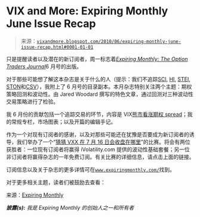 <!--yml

category: 未分类

date: 2024-05-18 17:07:30

-->

# VIX and More: Expiring Monthly June Issue Recap

> 来源：[`vixandmore.blogspot.com/2010/06/expiring-monthly-june-issue-recap.html#0001-01-01`](http://vixandmore.blogspot.com/2010/06/expiring-monthly-june-issue-recap.html#0001-01-01)

只是提醒读者以及潜在的新订阅者，周一标志着[*Expiring Monthly: The Option Traders Journal*](http://www.expiringmonthly.com/)6 月号的出版。

对于那些可能想了解这本杂志是关于什么的人（提示：我们不追踪[SCI](http://vixandmore.blogspot.com/search/label/SCI), [HI](http://vixandmore.blogspot.com/search/label/HI), [STEI](http://vixandmore.blogspot.com/search/label/STEI), [STON](http://vixandmore.blogspot.com/search/label/STON)和[CSV](http://vixandmore.blogspot.com/search/label/CSV)），我附上了 6 月号的目录副本。本月杂志特别关注两个主题：期权策略回测和波动性。由 Jared Woodard 撰写的特色文章，通过回测对三种波动性交易策略进行了检验。

我 6 月份的贡献包括一个追踪交易的环节，内容是 VIX[熊市看涨期权 spread](http://vixandmore.blogspot.com/search/label/bear%20call%20spread)；我的常规专栏，市场图表；以及开篇的编辑手记。

作为一个对现有订阅者的感谢，以及对那些可能还在犹豫是否要成为新订阅者的诱导，我们举办了一个“[猜猜 VXX 在 7 月 16 日会收盘在哪里](http://www.expiringmonthly.com/uncategorized/monthly-contest-june-2010-guess-vxx-closing-price/)”的比赛。将会有两位获胜者：一位现有订阅者将赢得 iVolatility.com 提供的波动性基础套餐；另一位非订阅者将赢得杂志的一年免费订阅。有关比赛的详细信息，请点击上面的链接。

订阅信息以及关于杂志的更多详情可在[`www.expiringmonthly.com/`](http://www.expiringmonthly.com/)找到。

对于更多相关主题，读者们被鼓励去查看：

来源：[Expiring Monthly](http://www.expiringmonthly.com/)

***披露(s):*** *我是 Expiring Monthly 的创始人之一和所有者*
